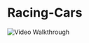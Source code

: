 # Racing-Cars

<img src='https://imgur.com/5C4EKH3.gif' title='Video Walkthrough' width='' alt='Video Walkthrough' />
